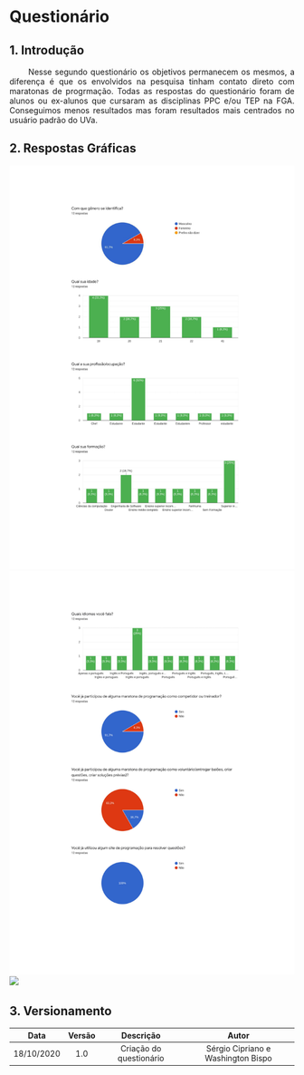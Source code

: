 # Questionário

## 1. Introdução

<p align="justify"> &emsp;&emsp; Nesse segundo questionário os objetivos permanecem os mesmos, a diferença é que os envolvidos na pesquisa tinham contato direto com maratonas de progrmação. Todas as respostas do questionário foram de alunos ou ex-alunos que cursaram as disciplinas PPC e/ou TEP na FGA. Conseguimos menos resultados mas foram resultados mais centrados no usuário padrão do UVa.</p>

## 2. Respostas Gráficas

<img src="../../assets/questionario/questionario2_parte1.jpg">
<img src="../../assets/questionario/questionario2_parte2.jpg">
<img src="../../assets/questionario/questionario2_parte3.jpg">

## 3. Versionamento

|Data|Versão|Descrição|Autor|
|:-:|:-:|:-:|:-:|
|18/10/2020|1.0|Criação do questionário|Sérgio Cipriano e Washington Bispo|